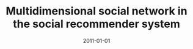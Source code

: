 ---
# Documentation: https://wowchemy.com/docs/managing-content/

title: Multidimensional social network in the social recommender system
subtitle: ''
summary: ''
authors:
- kazienko
- Katarzyna Musiał
- kajdanowicz
tags: []
categories: []
date: '2011-01-01'
lastmod: 2022-10-07T05:14:48Z
featured: false
draft: false

# Featured image
# To use, add an image named `featured.jpg/png` to your page's folder.
# Focal points: Smart, Center, TopLeft, Top, TopRight, Left, Right, BottomLeft, Bottom, BottomRight.
image:
  caption: ''
  focal_point: ''
  preview_only: false

# Projects (optional).
#   Associate this post with one or more of your projects.
#   Simply enter your project's folder or file name without extension.
#   E.g. `projects = ["internal-project"]` references `content/project/deep-learning/index.md`.
#   Otherwise, set `projects = []`.
projects: []
publishDate: '2022-10-07T05:14:47.394564Z'
publication_types:
- '2'
abstract: ''
publication: '*IEEE Transactions on Systems, Man and Cybernetics. Part A, Systems
  and Humans*'
doi: 10.1109/TSMCA.2011.2132707
---